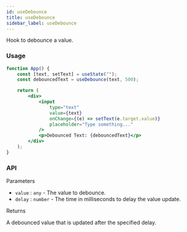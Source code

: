 ```yaml
---
id: useDebounce
title: useDebounce
sidebar_label: useDebounce
---
```


Hook to debounce a value.

### Usage

```jsx
function App() {
	const [text, setText] = useState("");
	const debouncedText = useDebounce(text, 500);

	return (
		<div>
			<input
				type="text"
				value={text}
				onChange={(e) => setText(e.target.value)}
				placeholder="Type something..."
			/>
			<p>Debounced Text: {debouncedText}</p>
		</div>
	);
}
```

### API

Parameters

- `value` : `any` - The value to debounce.
- `delay` : `number` - The time in milliseconds to delay the value update.

Returns

A debounced value that is updated after the specified delay.
